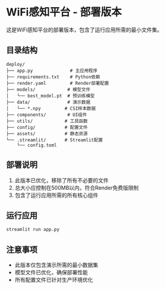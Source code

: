# WiFi感知平台 - 部署版本

这是WiFi感知平台的部署版本，包含了运行应用所需的最小文件集。

## 目录结构

```
deploy/
├── app.py              # 主应用程序
├── requirements.txt    # Python依赖
├── render.yaml         # Render部署配置
├── models/            # 模型文件
│   └── best_model.pt  # 预训练模型
├── data/              # 演示数据
│   └── *.npy         # CSI样本数据
├── components/        # UI组件
├── utils/            # 工具函数
├── config/           # 配置文件
├── assets/           # 静态资源
└── .streamlit/       # Streamlit配置
    └── config.toml
```

## 部署说明

1. 此版本已优化，移除了所有不必要的文件
2. 总大小应控制在500MB以内，符合Render免费版限制
3. 包含了运行应用所需的所有核心组件

## 运行应用

```bash
streamlit run app.py
```

## 注意事项

- 此版本仅包含演示所需的最小数据集
- 模型文件已优化，确保部署性能
- 所有配置文件已针对生产环境优化 